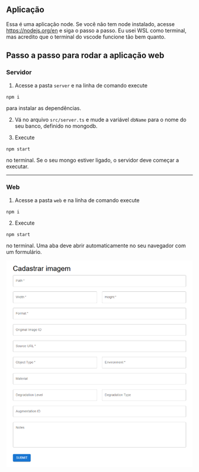 ## Aplicação
Essa é uma aplicação node. Se você não tem node instalado, acesse https://nodejs.org/en e siga o passo a passo. 
Eu usei WSL como terminal, mas acredito que o terminal do vscode funcione tão bem quanto. 

## Passo a passo para rodar a aplicação web

### Servidor 
1. Acesse a pasta `server` e na linha de comando execute 
```
npm i
```
para instalar as dependências. 

2. Vá no arquivo `src/server.ts` e mude a variável `dbName` para o nome do seu banco, definido no mongodb. 

3. Execute 
```
npm start
```
no terminal. Se o seu mongo estiver ligado, o servidor deve começar a executar. 

---

### Web 
1. Acesse a pasta `web` e na linha de comando execute 
```
npm i
```
2. Execute 
```
npm start
```
no terminal. Uma aba deve abrir automaticamente no seu navegador com um formulário. 

![Screenshot do formulário](./screenshot.png?raw=true "Formulário")
